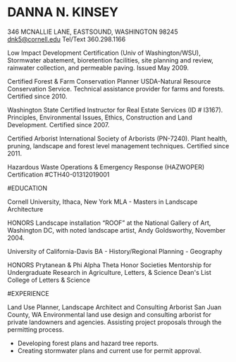 # DANNA N. KINSEY		
 				
346 MCNALLIE LANE, EASTSOUND, WASHINGTON 98245
dnk5@cornell.edu 	Tel/Text 360.298.1166  	

	
Low Impact Development Certification (Univ of Washington/WSU), Stormwater abatement, bioretention facilities, site planning and review, rainwater collection, and permeable paving. Issued May 2009.

Certified Forest & Farm Conservation Planner USDA-Natural Resource Conservation Service. Technical assistance provider for farms and forests. Certified since 2010.

Washington State Certified Instructor for Real Estate Services (ID # I3167). Principles, Environmental Issues, Ethics, Construction and Land Development. Certified since 2007.

Certified Arborist International Society of Arborists (PN-7240). Plant health, pruning, landscape and forest level management techniques. Certified since 2011.

Hazardous Waste Operations & Emergency Response (HAZWOPER) 
Certification #CTH40-01312019001

#EDUCATION

Cornell University, Ithaca, New York		MLA - Masters in Landscape Architecture

HONORS
Landscape installation “ROOF” at the National Gallery of Art, Washington DC, with noted landscape artist, Andy Goldsworthy, November 2004.


University of California-Davis			BA - History/Regional Planning - Geography

HONORS
Prytanean & Phi Alpha Theta Honor Societies
Mentorship for Undergraduate Research in Agriculture, Letters, & Science
Dean's List College of Letters & Science


#EXPERIENCE

Land Use Planner, Landscape Architect and Consulting Arborist
San Juan County, WA
Environmental land use design and consulting arborist for private landowners and agencies. Assisting project proposals through the permitting process. 
+ Developing forest plans and hazard tree reports. 
+ Creating stormwater plans and current use for permit approval.

